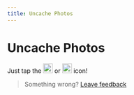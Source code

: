 ```yaml
---
title: Uncache Photos
---
```


# Uncache Photos
Just tap the <img src="https://raw.githubusercontent.com/zjohnzheng/FindHelp/master/images/cache.png" height="22"> or <img src="https://raw.githubusercontent.com/zjohnzheng/FindHelp/master/images/uncache.png" height="22"> icon!

> Something wrong? [Leave feedback](https://forms.gle/agdyoB9PFfnv8cU1A/)
